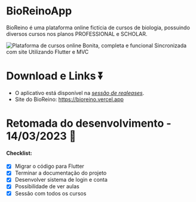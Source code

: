 # BioReinoApp
BioReino é uma plataforma online fictícia de cursos de biologia, possuindo diversos cursos nos planos PROFESSIONAL e SCHOLAR.

![Plataforma de cursos online Bonita, completa e funcional Sincronizada com site Utilizando Flutter e MVC](https://github.com/CaioLuppo/BioReinoApp/assets/87142871/b8de6a19-7d21-49db-97e6-942f3ff8a118)

# Download e Links ⏬

- O aplicativo está disponível na <a href="https://github.com/AraraDevs/bioreino-android/releases">*sessão de realeases*</a>.
- Site do BioReino: https://bioreino.vercel.app


# Retomada do desenvolvimento - 14/03/2023 🎉 

#### Checklist:
- [x] Migrar o código para Flutter
- [x] Terminar a documentação do projeto
- [x] Desenvolver sistema de login e conta
- [x] Possibilidade de ver aulas
- [x] Sessão com todos os cursos
